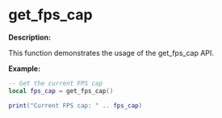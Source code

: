 # get_fps_cap

**Description:**

This function demonstrates the usage of the get_fps_cap API.

**Example:**

```lua
-- Get the current FPS cap
local fps_cap = get_fps_cap()

print("Current FPS cap: " .. fps_cap)
```
